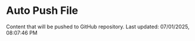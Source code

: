# Auto Push File

Content that will be pushed to GitHub repository.
Last updated: 07/01/2025, 08:07:46 PM